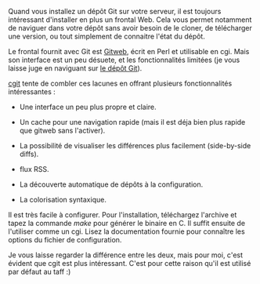 <!-- 
.. link: 
.. description: 
.. tags: git, outil
tags: cgit
.. date: 2011/4/3 15:16:00
.. title: cgit, un frontal Web pour Git
.. slug: cgit-un-frontal-web-pour-git
-->

Quand vous installez un dépôt Git sur votre serveur, il est toujours intéressant d'installer en plus un frontal Web. Cela vous permet notamment de naviguer dans votre dépôt sans avoir besoin de le cloner, de télécharger une version, ou tout simplement de connaitre l'état du dépôt.

Le frontal fournit avec Git est [Gitweb](https://git.wiki.kernel.org/index.php/Gitweb), écrit en Perl et utilisable en cgi. Mais son interface est un peu désuete, et les fonctionnalités limitées (je vous laisse juge en naviguant sur [le dépôt Git](http://git.kernel.org/)).

[cgit](http://hjemli.net/git/cgit) tente de combler ces lacunes en offrant plusieurs fonctionnalités intéressantes :

* Une interface un peu plus propre et claire.

* Un cache pour une navigation rapide (mais il est déja bien plus rapide que gitweb sans l'activer).

* La possibilité de visualiser les différences plus facilement (side-by-side diffs).

* flux RSS.

* La découverte automatique de dépôts à la configuration.

* La colorisation syntaxique.

Il est très facile à configurer. Pour l'installation, téléchargez l'archive et tapez la commande *make* pour générer le binaire en C. Il suffit ensuite de l'utiliser comme un cgi. Lisez la documentation fournie pour connaître les options du fichier de configuration.

Je vous laisse regarder la différence entre les deux, mais pour moi, c'est évident que cgit est plus intéressant. C'est pour cette raison qu'il est utilisé par défaut au taff :)
